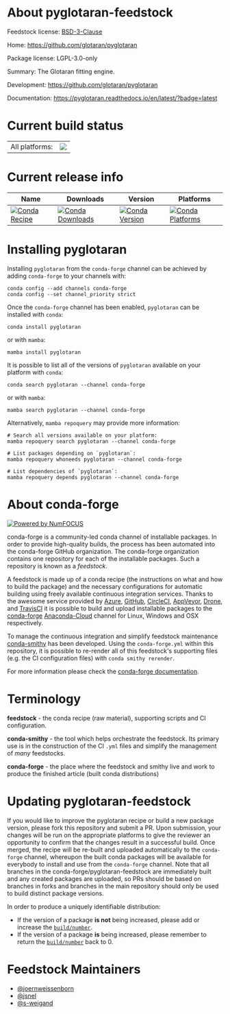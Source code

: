 About pyglotaran-feedstock
==========================

Feedstock license: [BSD-3-Clause](https://github.com/conda-forge/pyglotaran-feedstock/blob/main/LICENSE.txt)

Home: https://github.com/glotaran/pyglotaran

Package license: LGPL-3.0-only

Summary: The Glotaran fitting engine.

Development: https://github.com/glotaran/pyglotaran

Documentation: https://pyglotaran.readthedocs.io/en/latest/?badge=latest

Current build status
====================


<table><tr><td>All platforms:</td>
    <td>
      <a href="https://dev.azure.com/conda-forge/feedstock-builds/_build/latest?definitionId=10115&branchName=main">
        <img src="https://dev.azure.com/conda-forge/feedstock-builds/_apis/build/status/pyglotaran-feedstock?branchName=main">
      </a>
    </td>
  </tr>
</table>

Current release info
====================

| Name | Downloads | Version | Platforms |
| --- | --- | --- | --- |
| [![Conda Recipe](https://img.shields.io/badge/recipe-pyglotaran-green.svg)](https://anaconda.org/conda-forge/pyglotaran) | [![Conda Downloads](https://img.shields.io/conda/dn/conda-forge/pyglotaran.svg)](https://anaconda.org/conda-forge/pyglotaran) | [![Conda Version](https://img.shields.io/conda/vn/conda-forge/pyglotaran.svg)](https://anaconda.org/conda-forge/pyglotaran) | [![Conda Platforms](https://img.shields.io/conda/pn/conda-forge/pyglotaran.svg)](https://anaconda.org/conda-forge/pyglotaran) |

Installing pyglotaran
=====================

Installing `pyglotaran` from the `conda-forge` channel can be achieved by adding `conda-forge` to your channels with:

```
conda config --add channels conda-forge
conda config --set channel_priority strict
```

Once the `conda-forge` channel has been enabled, `pyglotaran` can be installed with `conda`:

```
conda install pyglotaran
```

or with `mamba`:

```
mamba install pyglotaran
```

It is possible to list all of the versions of `pyglotaran` available on your platform with `conda`:

```
conda search pyglotaran --channel conda-forge
```

or with `mamba`:

```
mamba search pyglotaran --channel conda-forge
```

Alternatively, `mamba repoquery` may provide more information:

```
# Search all versions available on your platform:
mamba repoquery search pyglotaran --channel conda-forge

# List packages depending on `pyglotaran`:
mamba repoquery whoneeds pyglotaran --channel conda-forge

# List dependencies of `pyglotaran`:
mamba repoquery depends pyglotaran --channel conda-forge
```


About conda-forge
=================

[![Powered by
NumFOCUS](https://img.shields.io/badge/powered%20by-NumFOCUS-orange.svg?style=flat&colorA=E1523D&colorB=007D8A)](https://numfocus.org)

conda-forge is a community-led conda channel of installable packages.
In order to provide high-quality builds, the process has been automated into the
conda-forge GitHub organization. The conda-forge organization contains one repository
for each of the installable packages. Such a repository is known as a *feedstock*.

A feedstock is made up of a conda recipe (the instructions on what and how to build
the package) and the necessary configurations for automatic building using freely
available continuous integration services. Thanks to the awesome service provided by
[Azure](https://azure.microsoft.com/en-us/services/devops/), [GitHub](https://github.com/),
[CircleCI](https://circleci.com/), [AppVeyor](https://www.appveyor.com/),
[Drone](https://cloud.drone.io/welcome), and [TravisCI](https://travis-ci.com/)
it is possible to build and upload installable packages to the
[conda-forge](https://anaconda.org/conda-forge) [Anaconda-Cloud](https://anaconda.org/)
channel for Linux, Windows and OSX respectively.

To manage the continuous integration and simplify feedstock maintenance
[conda-smithy](https://github.com/conda-forge/conda-smithy) has been developed.
Using the ``conda-forge.yml`` within this repository, it is possible to re-render all of
this feedstock's supporting files (e.g. the CI configuration files) with ``conda smithy rerender``.

For more information please check the [conda-forge documentation](https://conda-forge.org/docs/).

Terminology
===========

**feedstock** - the conda recipe (raw material), supporting scripts and CI configuration.

**conda-smithy** - the tool which helps orchestrate the feedstock.
                   Its primary use is in the construction of the CI ``.yml`` files
                   and simplify the management of *many* feedstocks.

**conda-forge** - the place where the feedstock and smithy live and work to
                  produce the finished article (built conda distributions)


Updating pyglotaran-feedstock
=============================

If you would like to improve the pyglotaran recipe or build a new
package version, please fork this repository and submit a PR. Upon submission,
your changes will be run on the appropriate platforms to give the reviewer an
opportunity to confirm that the changes result in a successful build. Once
merged, the recipe will be re-built and uploaded automatically to the
`conda-forge` channel, whereupon the built conda packages will be available for
everybody to install and use from the `conda-forge` channel.
Note that all branches in the conda-forge/pyglotaran-feedstock are
immediately built and any created packages are uploaded, so PRs should be based
on branches in forks and branches in the main repository should only be used to
build distinct package versions.

In order to produce a uniquely identifiable distribution:
 * If the version of a package **is not** being increased, please add or increase
   the [``build/number``](https://docs.conda.io/projects/conda-build/en/latest/resources/define-metadata.html#build-number-and-string).
 * If the version of a package **is** being increased, please remember to return
   the [``build/number``](https://docs.conda.io/projects/conda-build/en/latest/resources/define-metadata.html#build-number-and-string)
   back to 0.

Feedstock Maintainers
=====================

* [@joernweissenborn](https://github.com/joernweissenborn/)
* [@jsnel](https://github.com/jsnel/)
* [@s-weigand](https://github.com/s-weigand/)

